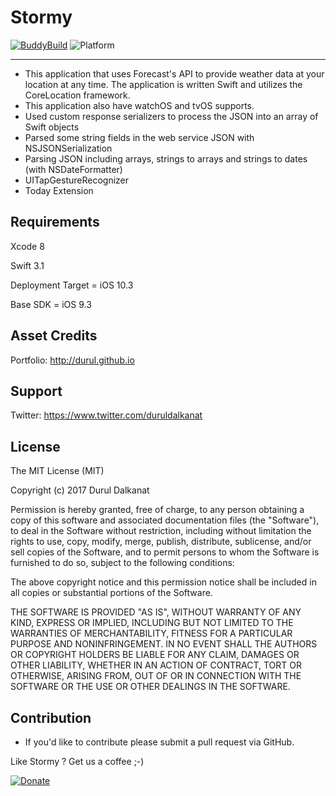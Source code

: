 # Stormy


[![BuddyBuild](https://dashboard.buddybuild.com/api/statusImage?appID=58b67d22d21c470100b0c394&branch=master&build=latest)](https://dashboard.buddybuild.com/apps/58fc126ba76e8b0001389e0e/build/58fc12a1c1cd220001947b7f/build/latest?branch=master) ![Platform](https://img.shields.io/badge/Platforms-iOS%20%7c%20%7c%20tvOS%20%7c%20watchOS%20%7c%20-lightgray.svg?style=flat)

---- 
- This application that uses Forecast's API to provide weather data at your location at any time. The application is written Swift and utilizes the CoreLocation framework.
- This application also have watchOS and tvOS supports.
- Used custom response serializers to process the JSON into an array of Swift objects
- Parsed some string fields in the web service JSON with NSJSONSerialization
- Parsing JSON including arrays, strings to arrays and strings to dates (with NSDateFormatter)
- UITapGestureRecognizer
- Today Extension

## Requirements
Xcode 8

Swift 3.1

Deployment Target = iOS 10.3

Base SDK = iOS 9.3

## Asset Credits
Portfolio: http://durul.github.io


## Support
Twitter: https://www.twitter.com/duruldalkanat


## License

The MIT License (MIT)

Copyright (c) 2017 Durul Dalkanat

Permission is hereby granted, free of charge, to any person obtaining a copy of this software and associated documentation files (the "Software"), to deal in the Software without restriction, including without limitation the rights to use, copy, modify, merge, publish, distribute, sublicense, and/or sell copies of the Software, and to permit persons to whom the Software is furnished to do so, subject to the following conditions:

The above copyright notice and this permission notice shall be included in all copies or substantial portions of the Software.

THE SOFTWARE IS PROVIDED "AS IS", WITHOUT WARRANTY OF ANY KIND, EXPRESS OR IMPLIED, INCLUDING BUT NOT LIMITED TO THE WARRANTIES OF MERCHANTABILITY, FITNESS FOR A PARTICULAR PURPOSE AND NONINFRINGEMENT. IN NO EVENT SHALL THE AUTHORS OR COPYRIGHT HOLDERS BE LIABLE FOR ANY CLAIM, DAMAGES OR OTHER LIABILITY, WHETHER IN AN ACTION OF CONTRACT, TORT OR OTHERWISE, ARISING FROM, OUT OF OR IN CONNECTION WITH THE SOFTWARE OR THE USE OR OTHER DEALINGS IN THE SOFTWARE.


## Contribution
- If you'd like to contribute please submit a pull request via GitHub.

Like Stormy ? Get us a coffee ;-)

[![Donate][image-1]][1]

[1]:	https://paypal.me/DurulDalkanat

[image-1]:	https://www.paypalobjects.com/en_US/i/btn/btn_donate_LG.gif
